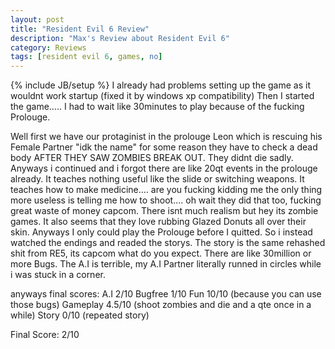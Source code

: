 ```yaml
---
layout: post
title: "Resident Evil 6 Review"
description: "Max's Review about Resident Evil 6"
category: Reviews
tags: [resident evil 6, games, no]
---
```

{% include JB/setup %}
I already had problems setting up the game as it wouldnt work startup (fixed it by windows xp compatibility)
Then I started the game.....
I had to wait like 30minutes to play because of the fucking Prolouge.

Well first we have our protaginist in the prolouge Leon which is rescuing his Female Partner "idk the name"
for some reason they have to check a dead body AFTER THEY SAW ZOMBIES BREAK OUT. They didnt die sadly. Anyways i continued
and i forgot there are like 20qt events in the prolouge already. It teaches nothing useful like the slide or switching weapons.
It teaches how to make medicine.... are you fucking kidding me the only thing more useless is telling me how to shoot.... oh wait
they did that too, fucking great waste of money capcom.
There isnt much realism but hey its zombie games.
It also seems that they love rubbing Glazed Donuts all over their skin. Anyways I only could play the Prolouge before I quitted.
So i instead watched the endings and readed the storys. The story is the same rehashed shit from RE5, its capcom what do you expect.
There are like 30million or more Bugs. The A.I is terrible, my A.I Partner literally runned in circles while i was stuck in a corner.


anyways
final scores:
A.I 2/10
Bugfree 1/10
Fun 10/10 (because you can use those bugs)
Gameplay 4.5/10 (shoot zombies and die and a qte once in a while)
Story 0/10 (repeated story)

Final Score: 2/10
